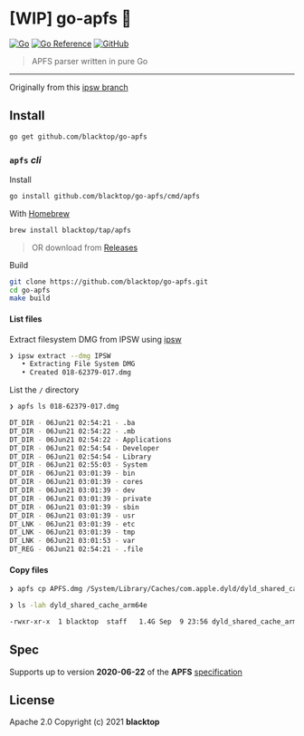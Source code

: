 # [WIP] go-apfs 🚧

[![Go](https://github.com/blacktop/go-apfs/actions/workflows/go.yml/badge.svg)](https://github.com/blacktop/go-apfs/actions/workflows/go.yml) [![Go Reference](https://pkg.go.dev/badge/github.com/blacktop/go-apfs.svg)](https://pkg.go.dev/github.com/blacktop/go-apfs) [![GitHub](https://img.shields.io/github/license/blacktop/go-apfs)](https://github.com/blacktop/go-apfs/blob/main/LICENSE)

> APFS parser written in pure Go

---

Originally from this [ipsw branch](https://github.com/blacktop/ipsw/tree/feature/apfs-parser)

## Install

```bash
go get github.com/blacktop/go-apfs
```

### `apfs` *cli*

Install

```bash
go install github.com/blacktop/go-apfs/cmd/apfs
```

With [Homebrew](https://brew.sh)

```bash
brew install blacktop/tap/apfs
```

> OR download from [Releases](https://github.com/blacktop/go-apfs/releases/latest)

Build

```bash
git clone https://github.com/blacktop/go-apfs.git
cd go-apfs
make build
```

#### List files

Extract filesystem DMG from IPSW using [ipsw](https://github.com/blacktop/ipsw)

```bash
❯ ipsw extract --dmg IPSW
   • Extracting File System DMG
   • Created 018-62379-017.dmg
```

List the `/` directory

```bash
❯ apfs ls 018-62379-017.dmg

DT_DIR - 06Jun21 02:54:21 - .ba
DT_DIR - 06Jun21 02:54:22 - .mb
DT_DIR - 06Jun21 02:54:22 - Applications
DT_DIR - 06Jun21 02:54:54 - Developer
DT_DIR - 06Jun21 02:54:54 - Library
DT_DIR - 06Jun21 02:55:03 - System
DT_DIR - 06Jun21 03:01:39 - bin
DT_DIR - 06Jun21 03:01:39 - cores
DT_DIR - 06Jun21 03:01:39 - dev
DT_DIR - 06Jun21 03:01:39 - private
DT_DIR - 06Jun21 03:01:39 - sbin
DT_DIR - 06Jun21 03:01:39 - usr
DT_LNK - 06Jun21 03:01:39 - etc
DT_LNK - 06Jun21 03:01:39 - tmp
DT_LNK - 06Jun21 03:01:53 - var
DT_REG - 06Jun21 02:54:21 - .file
```

#### Copy files

```bash
❯ apfs cp APFS.dmg /System/Library/Caches/com.apple.dyld/dyld_shared_cache_arm64e
```

```bash
❯ ls -lah dyld_shared_cache_arm64e

-rwxr-xr-x  1 blacktop  staff   1.4G Sep  9 23:56 dyld_shared_cache_arm64e
```

## Spec

Supports up to version **2020-06-22** of the **APFS** [specification](https://developer.apple.com/support/downloads/Apple-File-System-Reference.pdf)

## License

Apache 2.0 Copyright (c) 2021 **blacktop**
